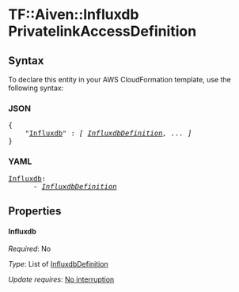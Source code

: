 # TF::Aiven::Influxdb PrivatelinkAccessDefinition

## Syntax

To declare this entity in your AWS CloudFormation template, use the following syntax:

### JSON

<pre>
{
    "<a href="#influxdb" title="Influxdb">Influxdb</a>" : <i>[ <a href="influxdbdefinition.md">InfluxdbDefinition</a>, ... ]</i>
}
</pre>

### YAML

<pre>
<a href="#influxdb" title="Influxdb">Influxdb</a>: <i>
      - <a href="influxdbdefinition.md">InfluxdbDefinition</a></i>
</pre>

## Properties

#### Influxdb

_Required_: No

_Type_: List of <a href="influxdbdefinition.md">InfluxdbDefinition</a>

_Update requires_: [No interruption](https://docs.aws.amazon.com/AWSCloudFormation/latest/UserGuide/using-cfn-updating-stacks-update-behaviors.html#update-no-interrupt)

